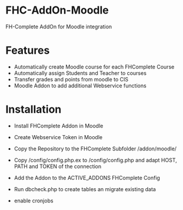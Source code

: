 # FHC-AddOn-Moodle
FH-Complete AddOn for Moodle integration

# Features

* Automatically create Moodle course for each FHComplete Course
* Automatically assign Students and Teacher to courses
* Transfer grades and points from moodle to CIS
* Moodle Addon to add additional Webservice functions

# Installation

* Install FHComplete Addon in Moodle
* Create Webservice Token in Moodle

* Copy the Repository to the FHComplete Subfolder /addon/moodle/
* Copy /config/config.php.ex to /config/config.php and adapt HOST, PATH and TOKEN of the connection
* Add the Addon to the ACTIVE_ADDONS FHComplete Config
* Run dbcheck.php to create tables an migrate existing data
* enable cronjobs
